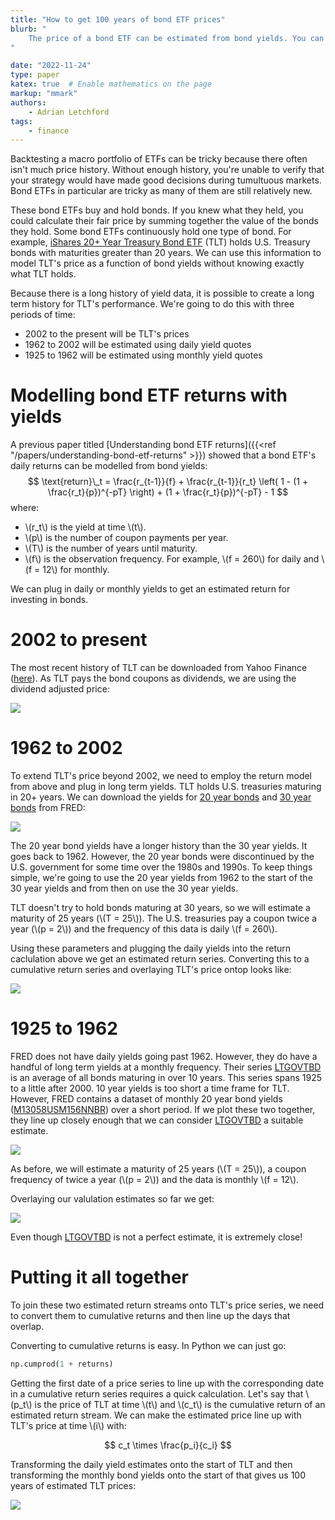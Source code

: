 ```yaml
---
title: "How to get 100 years of bond ETF prices"
blurb: "
    The price of a bond ETF can be estimated from bond yields. You can use this technique to create a long term performance history of an ETF.
"

date: "2022-11-24"
type: paper
katex: true  # Enable mathematics on the page
markup: "mmark"
authors:
    - Adrian Letchford
tags:
    - finance
---
```


Backtesting a macro portfolio of ETFs can be tricky because there often isn't much price history. Without enough history, you're unable to verify that your strategy would have made good decisions during tumultuous markets. Bond ETFs in particular are tricky as many of them are still relatively new.

These bond ETFs buy and hold bonds. If you knew what they held, you could calculate their fair price by summing together the value of the bonds they hold. Some bond ETFs continuously hold one type of bond. For example, [iShares 20+ Year Treasury Bond ETF](https://www.ishares.com/us/products/239454/ishares-20-year-treasury-bond-etf) (TLT) holds U.S. Treasury bonds with maturities greater than 20 years. We can use this information to model TLT's price as a function of bond yields without knowing exactly what TLT holds.

Because there is a long history of yield data, it is possible to create a long term history for TLT's performance. We're going to do this with three periods of time:
* 2002 to the present will be TLT's prices
* 1962 to 2002 will be estimated using daily yield quotes
* 1925 to 1962 will be estimated using monthly yield quotes

# Modelling bond ETF returns with yields

A previous paper titled [Understanding bond ETF returns]({{<ref "/papers/understanding-bond-etf-returns" >}}) showed that a bond ETF's daily returns can be modelled from bond yields:
$$
\text{return}\_t = \frac{r_{t-1}}{f} + \frac{r_{t-1}}{r_t} \left( 1 - (1 + \frac{r_t}{p})^{-pT} \right) + (1 + \frac{r_t}{p})^{-pT} - 1
$$
where:
* \\(r_t\\) is the yield at time \\(t\\).
* \\(p\\) is the number of coupon payments per year.
* \\(T\\) is the number of years until maturity.
* \\(f\\) is the observation frequency. For example, \\(f = 260\\) for daily and \\(f = 12\\) for monthly.

We can plug in daily or monthly yields to get an estimated return for investing in bonds.

# 2002 to present

The most recent history of TLT can be downloaded from Yahoo Finance ([here](https://uk.finance.yahoo.com/quote/TLT/history?p=TLT)). As TLT pays the bond coupons as dividends, we are using the dividend adjusted price:

![](images/tlt.svg)

# 1962 to 2002

To extend TLT's price beyond 2002, we need to employ the return model from above and plug in long term yields. TLT holds U.S. treasuries maturing in 20+ years. We can download the yields for [20 year bonds](https://fred.stlouisfed.org/series/DGS20) and [30 year bonds](https://fred.stlouisfed.org/series/DGS20) from FRED:

![](images/daily_interest_rates.svg)

The 20 year bond yields have a longer history than the 30 year yields. It goes back to 1962. However, the 20 year bonds were discontinued by the U.S. government for some time over the 1980s and 1990s. To keep things simple, we're going to use the 20 year yields from 1962 to the start of the 30 year yields and from then on use the 30 year yields.

TLT doesn't try to hold bonds maturing at 30 years, so we will estimate a maturity of 25 years (\\(T = 25\\)). The U.S. treasuries pay a coupon twice a year (\\(p = 2\\)) and the frequency of this data is daily \\(f = 260\\).

Using these parameters and plugging the daily yields into the return caclulation above we get an estimated return series. Converting this to a cumulative return series and overlaying TLT's price ontop looks like:



![](images/daily_index.svg)

# 1925 to 1962

FRED does not have daily yields going past 1962. However, they do have a handful of long term yields at a monthly frequency. Their series [LTGOVTBD](https://fred.stlouisfed.org/series/LTGOVTBD) is an average of all bonds maturing in over 10 years. This series spans 1925 to a little after 2000. 10 year yields is too short a time frame for TLT. However, FRED contains a dataset of monthly 20 year bond yields ([M13058USM156NNBR](https://fred.stlouisfed.org/series/M13058USM156NNBR)) over a short period. If we plot these two together, they line up closely enough that we can consider [LTGOVTBD](https://fred.stlouisfed.org/series/LTGOVTBD) a suitable estimate.

![](images/monthly_interest_rates.svg)

As before, we will estimate a maturity of 25 years (\\(T = 25\\)), a coupon frequency of twice a year (\\(p = 2\\)) and the data is monthly \\(f = 12\\).

Overlaying our valulation estimates so far we get:

![](images/indexes.svg)

Even though [LTGOVTBD](https://fred.stlouisfed.org/series/LTGOVTBD) is not a perfect estimate, it is extremely close!

# Putting it all together

To join these two estimated return streams onto TLT's price series, we need to convert them to cumulative returns and then line up the days that overlap.

Converting to cumulative returns is easy. In Python we can just go:
```python
np.cumprod(1 + returns)
```

Getting the first date of a price series to line up with the corresponding date in a cumulative return series requires a quick calculation. Let's say that \\(p_t\\) is the price of TLT at time \\(t\\) and \\(c_t\\) is the cumulative return of an estimated return stream. We can make the estimated price line up with TLT's price at time \\(i\\) with:

$$
c_t \times \frac{p_i}{c_i}
$$

Transforming the daily yield estimates onto the start of TLT and then transforming the monthly bond yields onto the start of that gives us 100 years of estimated TLT prices:

![](images/complete_index.svg)